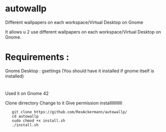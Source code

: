 # autowallp
Different wallpapers on each workspace/Virtual Desktop on Gnome



It allows u 2 use different wallpapers on each workspace/Virtual Desktop on Gnome.



# Requirements :
Gnome Desktop : gsettings (You should have it installed if gnome itself is installed)

#

Used it on Gnome 42



Clone dirrectory
Change to it
Give permission
installllllllllll


```
   git clone https://github.com/RexAckermann/autowallp/
   cd autowallp
   sudo chmod +x install.sh
   ./install.sh
```
